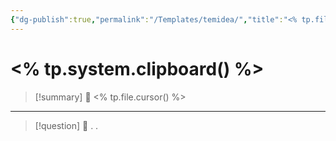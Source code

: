 ```yaml
---
{"dg-publish":true,"permalink":"/Templates/temidea/","title":"<% tp.file.title %>","tags":["ZeType/Idea"],"created":"2023-08-22T23:49:27.944-05:00","updated":"2023-09-19T00:34:21.668-05:00"}
---
```



#  <% tp.system.clipboard() %>

> [!summary] 🧠
> <% tp.file.cursor() %>

- - - 
> [!question] 🔗
> .
> .


